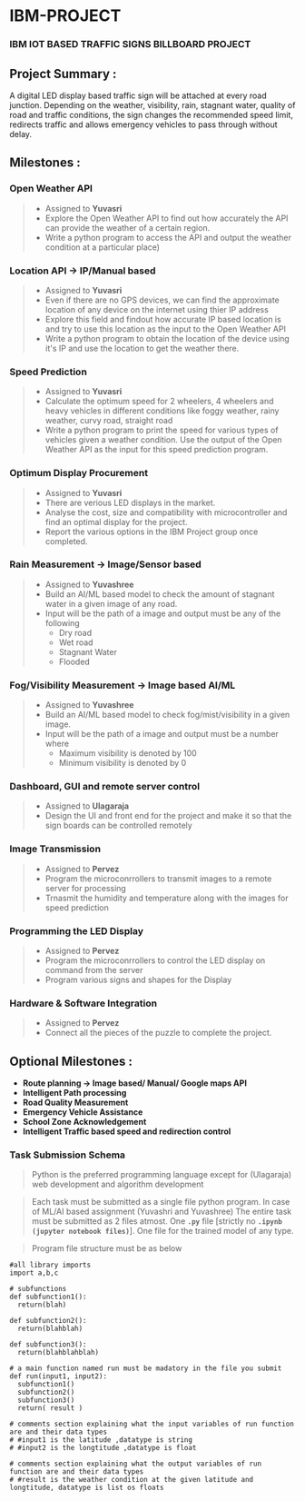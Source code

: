 # IBM-PROJECT
### IBM IOT BASED TRAFFIC SIGNS BILLBOARD PROJECT

## Project Summary :
A digital LED display based traffic sign will be attached at every road junction. Depending on the weather, visibility, rain, stagnant water, quality of road and traffic conditions, the sign changes the recommended speed limit, redirects traffic and allows emergency vehicles to pass through without delay.

## Milestones :

### **Open Weather API** 
>    - Assigned to **Yuvasri**
>    - Explore the Open Weather API to find out how accurately the API can provide the weather of a certain region.
>    - Write a python program to access the API and output the weather condition at a particular place)


### **Location API -> IP/Manual based**
>  - Assigned to **Yuvasri**
>  - Even if there are no GPS devices, we can find the approximate location of any device on the internet using thier IP address
>  - Explore this field and findout how accurate IP based location is and try to use this location as the input to the Open Weather API
>  - Write a python program to obtain the location of the device using it's IP and use the location to get the weather there.


### **Speed Prediction**
>  - Assigned to **Yuvasri**
>  - Calculate the optimum speed for 2 wheelers, 4 wheelers and heavy vehicles in different conditions like foggy weather, rainy weather, curvy road, straight road
>  - Write a python program to print the speed for various types of vehicles given a weather condition. Use the output of the Open Weather API as the input for this speed prediction program.


### **Optimum Display Procurement**
>  - Assigned to **Yuvasri**
>  - There are verious LED displays in the market.
>  - Analyse the cost, size and compatibility with microcontroller and find an optimal display for the project.
>  - Report the various options in the IBM Project group once completed.


### **Rain Measurement -> Image/Sensor based**
>  - Assigned to **Yuvashree**
>  - Build an AI/ML based model to check the amount of stagnant water in a given image of any road.
>  - Input will be the path of a image and output must be any of the following
>     - Dry road 
>     - Wet road
>     - Stagnant Water
>     - Flooded


### **Fog/Visibility Measurement -> Image based AI/ML**
>  - Assigned to **Yuvashree**
>  - Build an AI/ML based model to check fog/mist/visibility in a given image.
>  - Input will be the path of a image and output must be a number where
>     - Maximum visibility is denoted by 100
>     - Minimum visibility is denoted by 0

### **Dashboard, GUI and remote server control**
>  - Assigned to **Ulagaraja**
>  - Design the UI and front end for the project and make it so that the sign boards can be controlled remotely

### **Image Transmission**
>  - Assigned to **Pervez**
>  - Program the microconrrollers to transmit images to a remote server for processing
>  - Trnasmit the humidity and temperature along with the images for speed prediction


### **Programming the LED Display**
>  - Assigned to **Pervez**
>  - Program the microconrrollers to control the LED display on command from the server
>  - Program various signs and shapes for the Display

### **Hardware & Software Integration**
>  - Assigned to **Pervez**
>  - Connect all the pieces of the puzzle to complete the project.

## Optional Milestones :
- **Route planning -> Image based/ Manual/ Google maps API**
- **Intelligent Path processing**
- **Road Quality Measurement**
- **Emergency Vehicle Assistance**
- **School Zone Acknowledgement**
- **Intelligent Traffic based speed and redirection control**

### Task Submission Schema

> Python is the preferred programming language except for (Ulagaraja) web development and algorithm development

> Each task must be submitted as a single file python program. In case of ML/AI based assignment (Yuvashri and Yuvashree) The entire task must be submitted as 2 files atmost. One **`.py`** file [strictly no **`.ipynb (jupyter notebook files)`**]. One file for the trained model of any type.

> Program file structure must be as below

```
#all library imports
import a,b,c

# subfunctions
def subfunction1():
  return(blah)
  
def subfunction2():
  return(blahblah)
  
def subfunction3():
  return(blahblahblah)

# a main function named run must be madatory in the file you submit
def run(input1, input2):
  subfunction1()
  subfunction2()
  subfunction3()
  return( result )
  
# comments section explaining what the input variables of run function are and their data types
# #input1 is the latitude ,datatype is string
# #input2 is the longtitude ,datatype is float

# comments section explaining what the output variables of run function are and their data types
# #result is the weather condition at the given latitude and longtitude, datatype is list os floats

```
